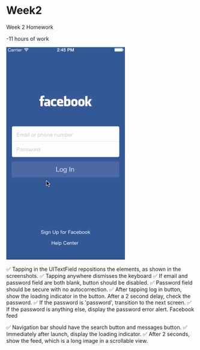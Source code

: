 Week2
=====

Week 2 Homework

-11 hours of work

![ScreenShot](https://raw.githubusercontent.com/jasonchua/Week2/master/week2.gif)

✅ Tapping in the UITextField repositions the elements, as shown in the screenshots.
✅ Tapping anywhere dismisses the keyboard
✅ If email and password field are both blank, button should be disabled.
✅ Password field should be secure with no autocorrection.
✅ After tapping log in button, show the loading indicator in the button. After a 2 second delay, check the password.
✅ If the password is 'password', transition to the next screen.
✅ If the password is anything else, display the password error alert.
Facebook feed

✅ Navigation bar should have the search button and messages button.
✅ Immediately after launch, display the loading indicator.
✅ After 2 seconds, show the feed, which is a long image in a scrollable view.

